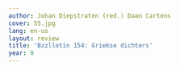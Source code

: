 ```yaml
---
author: Johan Diepstraten (red.) Daan Cartens
cover: 55.jpg
lang: en-us
layout: review
title: 'Bzzlletin 154: Griekse dichters'
year: 0
---
```


